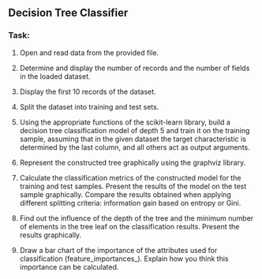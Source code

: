 ## Decision Tree Classifier

### Task:

1) Open and read data from the provided file. 

2) Determine and display the number of records and the number of fields in the loaded dataset.

3) Display the first 10 records of the dataset.

4) Split the dataset into training and test sets.

5) Using the appropriate functions of the scikit-learn library, build a decision tree classification model of depth 5 and train it on the training sample, assuming that in the given dataset the target characteristic is determined by the last column, and all others act as output arguments.

6) Represent the constructed tree graphically using the graphviz library.

7) Calculate the classification metrics of the constructed model for the training and test samples. Present the results of the model on the test sample graphically. Compare the results obtained when applying different splitting criteria: information gain based on entropy or Gini.

8) Find out the influence of the depth of the tree and the minimum number of elements in the tree leaf on the classification results. Present the results graphically.

9) Draw a bar chart of the importance of the attributes used for classification (feature_importances_). Explain how you think this importance can be calculated.
